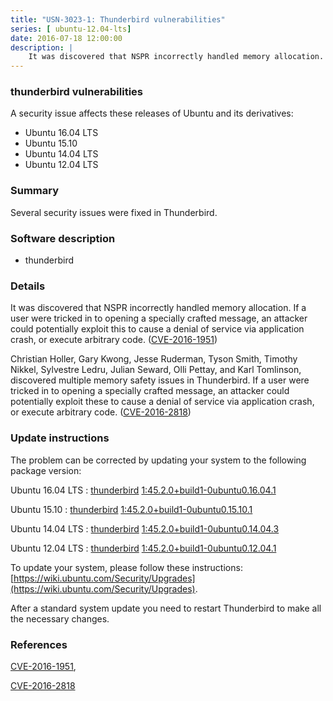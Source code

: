 ```yaml
---
title: "USN-3023-1: Thunderbird vulnerabilities"
series: [ ubuntu-12.04-lts]
date: 2016-07-18 12:00:00
description: |
    It was discovered that NSPR incorrectly handled memory allocation. If a user were tricked in to opening a specially crafted message, an attacker could potentially exploit this to cause a denial of service via application crash, or execute arbitrary code. ([CVE-2016-1951](http://people.ubuntu.com/~ubuntu-security/cve/CVE-2016-1951))
--- 
```

 
### thunderbird vulnerabilities

A security issue affects these releases of Ubuntu and its derivatives:

* Ubuntu 16.04 LTS
* Ubuntu 15.10
* Ubuntu 14.04 LTS
* Ubuntu 12.04 LTS

### Summary

Several security issues were fixed in Thunderbird. 

### Software description

* thunderbird 

### Details

It was discovered that NSPR incorrectly handled memory allocation. If a user were tricked in to opening a specially crafted message, an attacker could potentially exploit this to cause a denial of service via application crash, or execute arbitrary code. ([CVE-2016-1951](http://people.ubuntu.com/~ubuntu-security/cve/CVE-2016-1951))

Christian Holler, Gary Kwong, Jesse Ruderman, Tyson Smith, Timothy Nikkel, Sylvestre Ledru, Julian Seward, Olli Pettay, and Karl Tomlinson, discovered multiple memory safety issues in Thunderbird. If a user were tricked in to opening a specially crafted message, an attacker could potentially exploit these to cause a denial of service via application crash, or execute arbitrary code. ([CVE-2016-2818](http://people.ubuntu.com/~ubuntu-security/cve/CVE-2016-2818)) 

### Update instructions

The problem can be corrected by updating your system to the following package version:

Ubuntu 16.04 LTS
 : [thunderbird](https://launchpad.net/ubuntu/+source/thunderbird) <span> [1:45.2.0+build1-0ubuntu0.16.04.1](https://launchpad.net/ubuntu/+source/thunderbird/1:45.2.0+build1-0ubuntu0.16.04.1) </span> 

Ubuntu 15.10
 : [thunderbird](https://launchpad.net/ubuntu/+source/thunderbird) <span> [1:45.2.0+build1-0ubuntu0.15.10.1](https://launchpad.net/ubuntu/+source/thunderbird/1:45.2.0+build1-0ubuntu0.15.10.1) </span> 

Ubuntu 14.04 LTS
 : [thunderbird](https://launchpad.net/ubuntu/+source/thunderbird) <span> [1:45.2.0+build1-0ubuntu0.14.04.3](https://launchpad.net/ubuntu/+source/thunderbird/1:45.2.0+build1-0ubuntu0.14.04.3) </span> 

Ubuntu 12.04 LTS
 : [thunderbird](https://launchpad.net/ubuntu/+source/thunderbird) <span> [1:45.2.0+build1-0ubuntu0.12.04.1](https://launchpad.net/ubuntu/+source/thunderbird/1:45.2.0+build1-0ubuntu0.12.04.1) </span> 

To update your system, please follow these instructions: [https://wiki.ubuntu.com/Security/Upgrades](https://wiki.ubuntu.com/Security/Upgrades).

After a standard system update you need to restart Thunderbird to make all the necessary changes. 

### References

 [CVE-2016-1951](http://people.ubuntu.com/~ubuntu-security/cve/CVE-2016-1951), 

 [CVE-2016-2818](http://people.ubuntu.com/~ubuntu-security/cve/CVE-2016-2818)
 
